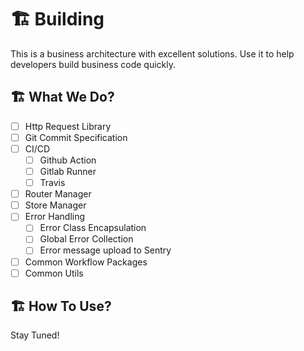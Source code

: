 # 🏗️ Building
This is a business architecture with excellent solutions. Use it to help developers build business code quickly.

## 🏗️ What We Do?
- [ ] Http Request Library
- [ ] Git Commit Specification
- [ ] CI/CD
  - [ ] Github Action
  - [ ] Gitlab Runner
  - [ ] Travis
- [ ] Router Manager
- [ ] Store Manager
- [ ] Error Handling
  - [ ] Error Class Encapsulation
  - [ ] Global Error Collection
  - [ ] Error message upload to Sentry
- [ ] Common Workflow Packages
- [ ] Common Utils

## 🏗️ How To Use?
Stay Tuned!
